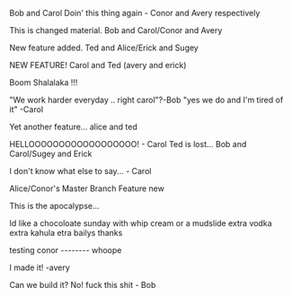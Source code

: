 Bob and Carol Doin' this thing again - Conor and Avery respectively

This is changed material.
Bob and Carol/Conor and Avery

New feature added.
Ted and Alice/Erick and Sugey

NEW FEATURE! Carol and Ted (avery and erick)

Boom Shalalaka !!!


"We work harder everyday .. right carol"?-Bob
"yes we do and I'm tired of it" -Carol

Yet another feature... alice and ted

HELLOOOOOOOOOOOOOOOOOO! - Carol
Ted is lost...
Bob and Carol/Sugey and Erick

I don't know what else to say... - Carol

Alice/Conor's Master Branch Feature new


This is the apocalypse...

Id like a chocoloate sunday with whip cream or a mudslide extra vodka extra kahula etra bailys thanks

testing conor -------- whoope

I made it! -avery

Can we build it? No! fuck this shit - Bob
